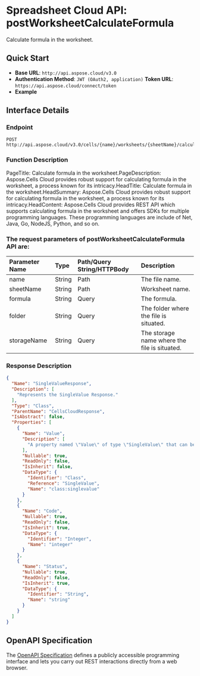 # **Spreadsheet Cloud API: postWorksheetCalculateFormula**

Calculate formula in the worksheet. 

## **Quick Start**

- **Base URL**: `http://api.aspose.cloud/v3.0`
- **Authentication Method**: `JWT (OAuth2, application)`  **Token URL**: `https://api.aspose.cloud/connect/token`
- **Example** 
<script src="https://gist.github.com/aspose-cells-cloud-gists/8a5b324fdf3e574dbd747c1a1e24b05d.js?file=Example30_PostWorksheetCalculateFormula.cs"></script>

## **Interface Details**

### **Endpoint** 

```
POST http://api.aspose.cloud/v3.0/cells/{name}/worksheets/{sheetName}/calculateformula
```

### **Function Description**
PageTitle: Calculate formula in the worksheet.PageDescription: Aspose.Cells Cloud provides robust support for calculating formula in the worksheet, a process known for its intricacy.HeadTitle: Calculate formula in the worksheet.HeadSummary: Aspose.Cells Cloud provides robust support for calculating formula in the worksheet, a process known for its intricacy.HeadContent: Aspose.Cells Cloud provides REST API which supports calculating formula in the worksheet and offers SDKs for multiple programming languages. These programming languages are include of Net, Java, Go, NodeJS, Python, and so on.

### The request parameters of **postWorksheetCalculateFormula** API are: 

| Parameter Name | Type | Path/Query String/HTTPBody | Description | 
| :- | :- | :- |:- | 
|name|String|Path|The file name.|
|sheetName|String|Path|Worksheet name.|
|formula|String|Query|The formula.|
|folder|String|Query|The folder where the file is situated.|
|storageName|String|Query|The storage name where the file is situated.|


### **Response Description**
```json
{
  "Name": "SingleValueResponse",
  "Description": [
    "Represents the SingleValue Response."
  ],
  "Type": "Class",
  "ParentName": "CellsCloudResponse",
  "IsAbstract": false,
  "Properties": [
    {
      "Name": "Value",
      "Description": [
        "A property named \"Value\" of type \"SingleValue\" that can be accessed and modified is declared in the class."
      ],
      "Nullable": true,
      "ReadOnly": false,
      "IsInherit": false,
      "DataType": {
        "Identifier": "Class",
        "Reference": "SingleValue",
        "Name": "class:singlevalue"
      }
    },
    {
      "Name": "Code",
      "Nullable": true,
      "ReadOnly": false,
      "IsInherit": true,
      "DataType": {
        "Identifier": "Integer",
        "Name": "integer"
      }
    },
    {
      "Name": "Status",
      "Nullable": true,
      "ReadOnly": false,
      "IsInherit": true,
      "DataType": {
        "Identifier": "String",
        "Name": "string"
      }
    }
  ]
}
```

## OpenAPI Specification

The [OpenAPI Specification](https://reference.aspose.cloud/cells/#/WorksheetsController/PostWorksheetCalculateFormula) defines a publicly accessible programming interface and lets you carry out REST interactions directly from a web browser.

